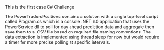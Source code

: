 This is the first case C# Challenge 

The PowerTradersPositions contains a solution with a single top-level script called Program.cs which is a console .NET 6.0 application that uses the PowerService dll to poll for day ahead prediction data and aggregate then save them to a .CSV file based on required file naming conventions. The data extraction is implemented using thread sleep for now but would require a timer for more precise polling at specific intervals. 
